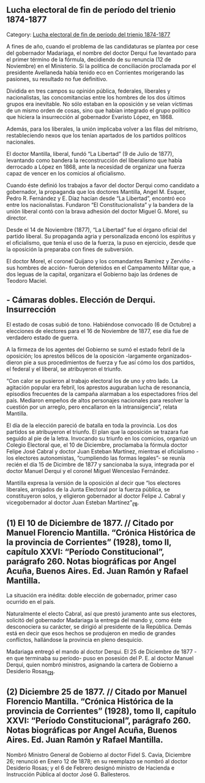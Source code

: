 ## Lucha electoral de fin de período del trienio 1874-1877

Category: [Lucha electoral de fin de período del trienio 1874-1877](http://descubrircorrientes.com.ar/2012/index.php/3763-corrientes-en-la-familia-argentina-1870-a-la-actualidad/tiempos-de-guerra-civil-1877-1880/gobierno-de-jose-luis-madariaga/lucha-electoral-de-fin-de-periodo-del-trienio-1874-1877)

A fines de año, cuando el problema de las candidaturas se plantea por cese del gobernador Madariaga, el nombre del doctor Derqui fue levantado para el primer término de la fórmula, decidiendo de su renuncia (12 de Noviembre) en el Ministerio. Si la política de conciliación proclamada por el presidente Avellaneda había tenido eco en Corrientes morigerando las pasiones, su resultado no fue definitivo.

Dividida en tres campos su opinión pública, federales, liberales y nacionalistas, las concomitancias entre los hombres de los dos últimos grupos era inevitable. No sólo estaban en la oposición y se veían víctimas de un mismo orden de cosas, sino que habían integrado el grupo político que hiciera la insurrección al gobernador Evaristo López, en 1868.

Además, para los liberales, la unión implicaba volver a las filas del mitrismo, restableciendo nexos que los tenían apartados de los partidos políticos nacionales.

El doctor Mantilla, liberal, fundó “La Libertad” (9 de Julio de 1877), levantando como bandera la reconstrucción del liberalismo que había derrocado a López en 1868, ante la necesidad de organizar una fuerza capaz de vencer en los comicios al oficialismo.

Cuando éste definió los trabajos a favor del doctor Derqui como candidato a gobernador, la propaganda que los doctores Mantilla, Angel M. Esquer, Pedro R. Fernández y E. Díaz hacían desde “La Libertad”, encontró eco entre los nacionalistas. Fundaron “El Constitucionalista” y la bandera de la unión liberal contó con la brava adhesión del doctor Miguel G. Morel, su director.

Desde el 14 de Noviembre (1877), “La Libertad” fue el órgano oficial del partido liberal. Su propaganda agria y personalizada enconó los espíritus y el oficialismo, que tenía el uso de la fuerza, la puso en ejercicio, desde que la oposición la preparaba con fines de subversión.

El doctor Morel, el coronel Quijano y los comandantes Ramírez y Zerviño -sus hombres de acción- fueron detenidos en el Campamento Militar que, a dos leguas de la capital, organizara el Gobierno bajo las órdenes de Teodoro Maciel.

## **\- Cámaras dobles. Elección de Derqui. Insurrección**

El estado de cosas subió de tono. Habiéndose convocado (6 de Octubre) a elecciones de electores para el 16 de Noviembre de 1877, ese día fue de verdadero estado de guerra.

A la firmeza de los agentes del Gobierno se sumó el estado febril de la oposición; los aprestos bélicos de la oposición -largamente organizados- dieron pie a sus procedimientos de fuerza y fue así cómo los dos partidos, el federal y el liberal, se atribuyeron el triunfo.

“Con calor se pusieron al trabajo electoral los de uno y otro lado. La agitación popular era febril, los aprestos auguraban lucha de resonancia, episodios frecuentes de la campaña alarmaban a los espectadores fríos del país. Mediaron empeños de altos personajes nacionales para resolver la cuestión por un arreglo, pero encallaron en la intransigencia”, relata Mantilla.

El día de la elección pareció de batalla en toda la provincia. Los dos partidos se atribuyeron el triunfo. El plan que la oposición se trazara fue seguido al pie de la letra. Invocando su triunfo en los comicios, organizó un Colegio Electoral que, el 10 de Diciembre, proclamaba la fórmula doctor Felipe José Cabral y doctor Juan Esteban Martínez, mientras el oficialismo -los electores autonomistas, “cumpliendo las formas legales”- se reunía recién el día 15 de Dicimbre de 1877 y sancionaba la suya, integrada por el doctor Manuel Derqui y el coronel Miguel Wenceslao Fernández.

Mantilla expresa la versión de la oposición al decir que “los electores liberales, arrojados de la Junta Electoral por la fuerza pública, se constituyeron solos, y eligieron gobernador al doctor Felipe J. Cabral y vicegobernador al doctor Juan Esteban Martínez"<sub><strong>(1)</strong></sub>.

## (1) El 10 de Diciembre de 1877. // Citado por Manuel Florencio Mantilla. “Crónica Histórica de la provincia de Corrientes” (1928), tomo II, capítulo XXVI: “Período Constitucional”, parágrafo 260. Notas biográficas por Angel Acuña, Buenos Aires. Ed. Juan Ramón y Rafael Mantilla.

La situación era inédita: doble elección de gobernador, primer caso ocurrido en el país.

Naturalmente el electo Cabral, así que prestó juramento ante sus electores, solicitó del gobernador Madariaga la entrega del mando y, como éste desconociera su carácter, se dirigió al presidente de la República. Demás está en decir que esos hechos se produjeron en medio de grandes conflictos, hallándose la provincia en pleno desquicio.

Madariaga entregó el mando al doctor Derqui. El 25 de Diciembre de 1877 -en que terminaba su período- puso en posesión del P. E. al doctor Manuel Derqui, quien nombró ministros, asignando la cartera de Gobierno a Desiderio Rosas<sub><strong>(2)</strong></sub>.

## **(2)** Diciembre 25 de 1877. // Citado por Manuel Florencio Mantilla. “Crónica Histórica de la provincia de Corrientes” (1928), tomo II, capítulo XXVI: “Período Constitucional”, parágrafo 260. Notas biográficas por Angel Acuña, Buenos Aires. Ed. Juan Ramón y Rafael Mantilla.

Nombró Ministro General de Gobierno al doctor Fidel S. Cavia, Diciembre 26; renunció en Enero 12 de 1878; en su reemplazo se nombró al doctor Desiderio Rosas; y el 6 de Febrero designó ministro de Hacienda e Instrucción Pública al doctor José G. Ballesteros.